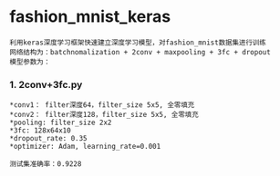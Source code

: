 # fashion_mnist_keras
	利用keras深度学习框架快速建立深度学习模型，对fashion_mnist数据集进行训练
	网络结构为：batchnomalization + 2conv + maxpooling + 3fc + dropout
	模型参数为：
	
### 1. 2conv+3fc.py

	*conv1： filter深度64，filter_size 5x5, 全零填充
	*conv2： filter深度128，filter_size 5x5, 全零填充
	*pooling: filter_size 2x2
	*3fc: 128x64x10
	*dropout_rate: 0.35
	*optimizer: Adam, learning_rate=0.001

	测试集准确率：0.9228
